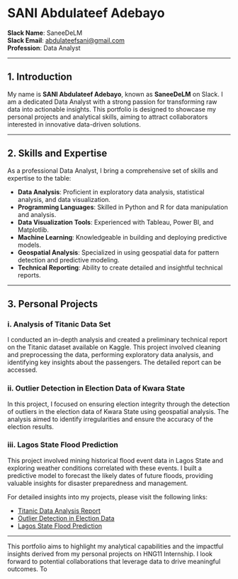 # SANI Abdulateef Adebayo

**Slack Name**: SaneeDeLM  
**Slack Email**: [abdulateefsani@gmail.com](mailto:abdulateefsani@gmail.com)  
**Profession**: Data Analyst

---

## 1. Introduction

My name is **SANI Abdulateef Adebayo**, known as **SaneeDeLM** on Slack. I am a dedicated Data Analyst with a strong passion for transforming raw data into actionable insights. This portfolio is designed to showcase my personal projects and analytical skills, aiming to attract collaborators interested in innovative data-driven solutions.

---

## 2. Skills and Expertise

As a professional Data Analyst, I bring a comprehensive set of skills and expertise to the table:

- **Data Analysis**: Proficient in exploratory data analysis, statistical analysis, and data visualization.
- **Programming Languages**: Skilled in Python and R for data manipulation and analysis.
- **Data Visualization Tools**: Experienced with Tableau, Power BI, and Matplotlib.
- **Machine Learning**: Knowledgeable in building and deploying predictive models.
- **Geospatial Analysis**: Specialized in using geospatial data for pattern detection and predictive modeling.
- **Technical Reporting**: Ability to create detailed and insightful technical reports.

---

## 3. Personal Projects

### i. Analysis of Titanic Data Set

I conducted an in-depth analysis and created a preliminary technical report on the Titanic dataset available on Kaggle. This project involved cleaning and preprocessing the data, performing exploratory data analysis, and identifying key insights about the passengers. The detailed report can be accessed.

### ii. Outlier Detection in Election Data of Kwara State

In this project, I focused on ensuring election integrity through the detection of outliers in the election data of Kwara State using geospatial analysis. The analysis aimed to identify irregularities and ensure the accuracy of the election results.

### iii. Lagos State Flood Prediction

This project involved mining historical flood event data in Lagos State and exploring weather conditions correlated with these events. I built a predictive model to forecast the likely dates of future floods, providing valuable insights for disaster preparedness and management. 

For detailed insights into my projects, please visit the following links:
- [Titanic Data Analysis Report](https://medium.com/@abdulateefsani/unveiling-titanics-passenger-data-a-preliminary-exploration-1900bc04bfcc)
- [Outlier Detection in Election Data](https://docs.google.com/document/d/1Uo9xEonMN56gx0pm-UlZ3e1FtAQRd8ZWtC1bEgoxEWk/edit?usp=sharing)
- [Lagos State Flood Prediction](https://drive.google.com/file/d/1LPxLVGqKWQCeOxu3DGwROWBw2SYRnxXB/view?usp=sharing)

---

This portfolio aims to highlight my analytical capabilities and the impactful insights derived from my personal projects on HNG11 Internship. I look forward to potential collaborations that leverage data to drive meaningful outcomes.
To
